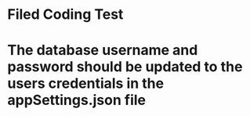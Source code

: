 # Filed Coding Test
# The database username and password should be updated to the users credentials in the appSettings.json file
